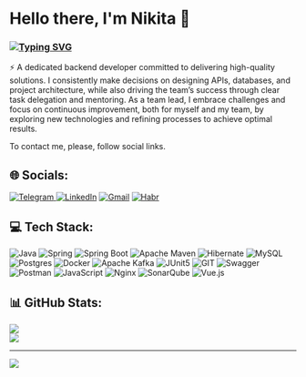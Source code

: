 # Hello there, I'm Nikita 👋
### [![Typing SVG](https://readme-typing-svg.herokuapp.com?font=Fira+Code&size=19&duration=5000&pause=3000&color=0E9600&width=800&lines=A+passionate+backend+developer)](https://git.io/typing-svg)

⚡ A dedicated backend developer committed to delivering high-quality solutions. I consistently make decisions on designing APIs, databases, and project architecture, while also driving the team’s success through clear task delegation and mentoring. As a team lead, I embrace challenges and focus on continuous improvement, both for myself and my team, by exploring new technologies and refining processes to achieve optimal results.

To contact me, please, follow social links.

## 🌐 Socials:
[![Telegram](https://img.shields.io/badge/Telegram-2CA5E0?style=for-the-badge&logo=telegram&logoColor=white) ](https://t.me/nikitabuffy) [![LinkedIn](https://img.shields.io/badge/linkedin-%230077B5.svg?style=for-the-badge&logo=linkedin&logoColor=white)](https://linkedin.com/in/nikitabuffy) [![Gmail](https://img.shields.io/badge/Gmail-D14836?style=for-the-badge&logo=gmail&logoColor=white)](https://mail.google.com/mail/?view=cm&source=mailto&to=pominov.nk@gmail.com) [![Habr](https://img.shields.io/badge/Habr-65A3BE.svg?style=for-the-badge&logo=Habr&logoColor=white)](https://habr.com/ru/users/nickpominov/)

## 💻 Tech Stack:
![Java](https://img.shields.io/badge/java-%23ED8B00.svg?style=for-the-badge&logo=java&logoColor=white) ![Spring](https://img.shields.io/badge/spring-%236DB33F.svg?style=for-the-badge&logo=spring&logoColor=white) ![Spring Boot](https://img.shields.io/badge/Spring_Boot-F2F4F9?style=for-the-badge&logo=spring-boot) ![Apache Maven](https://img.shields.io/badge/Apache%20Maven-C71A36?style=for-the-badge&logo=Apache%20Maven&logoColor=white) ![Hibernate](https://img.shields.io/badge/Hibernate-59666C?style=for-the-badge&logo=Hibernate&logoColor=white) ![MySQL](https://img.shields.io/badge/mysql-%2300f.svg?style=for-the-badge&logo=mysql&logoColor=white) ![Postgres](https://img.shields.io/badge/postgres-%23316192.svg?style=for-the-badge&logo=postgresql&logoColor=white) ![Docker](https://img.shields.io/badge/docker-%230db7ed.svg?style=for-the-badge&logo=docker&logoColor=white) ![Apache Kafka](https://img.shields.io/badge/Apache%20Kafka-000?style=for-the-badge&logo=apachekafka) ![JUnit5](https://img.shields.io/badge/Junit5-25A162?style=for-the-badge&logo=junit5&logoColor=white) ![GIT](https://img.shields.io/badge/Git-fc6d26?style=for-the-badge&logo=git&logoColor=white) ![Swagger](https://img.shields.io/badge/-Swagger-%23Clojure?style=for-the-badge&logo=swagger&logoColor=white) ![Postman](https://img.shields.io/badge/Postman-FF6C37?style=for-the-badge&logo=postman&logoColor=white) ![JavaScript](https://img.shields.io/badge/javascript-%23323330.svg?style=for-the-badge&logo=javascript&logoColor=%23F7DF1E) ![Nginx](https://img.shields.io/badge/nginx-%23009639.svg?style=for-the-badge&logo=nginx&logoColor=white) ![SonarQube](https://img.shields.io/badge/SonarQube-black?style=for-the-badge&logo=sonarqube&logoColor=4E9BCD) ![Vue.js](https://img.shields.io/badge/vuejs-%2335495e.svg?style=for-the-badge&logo=vuedotjs&logoColor=%234FC08D)

## 📊 GitHub Stats:
![](https://github-readme-streak-stats.herokuapp.com/?user=NikitaBuffy&theme=ayu-mirage&hide_border=false)<br/>
![](https://github-readme-stats.vercel.app/api/top-langs/?username=NikitaBuffy&theme=ayu-mirage&hide_border=false&include_all_commits=true&count_private=true&layout=compact)

---
[![](https://visitcount.itsvg.in/api?id=NikitaBuffy&icon=0&color=3)](https://visitcount.itsvg.in)
